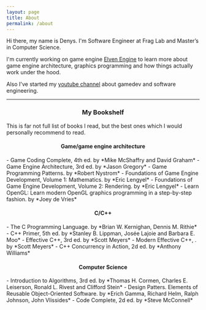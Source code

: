 ```yaml
---
layout: page
title: About
permalink: /about
---
```

Hi there, my name is Denys.
I'm Software Engineer at Frag Lab and Master’s in Computer Science.

I'm currently working on game engine [Elven Engine](https://github.com/kryvytskyidenys/ElvenEngine) to learn more about game engine architecture, graphics programming and how things actually work under the hood.

Also I've started my [youtube channel](https://www.youtube.com/channel/UCx90zcUS9qnt0JInGaot2IQ) about gamedev and software engineering.

---

<h3 align="center"> My Bookshelf</h3>

This is far not full list of books I read, but the best ones which I would personally recommend to read.

<h4 align="center"> Game/game engine architecture </h4>
- Game Coding Complete, 4th ed. by *Mike McShaffry and David Graham*
- Game Engine Architecture, 3rd ed. by *Jason Gregory*
- Game Programming Patterns. by *Robert Nystrom*
- Foundations of Game Engine Development, Volume 1: Mathematics. by *Eric Lengyel*
- Foundations of Game Engine Development, Volume 2: Rendering. by *Eric Lengyel*
- Learn OpenGL: Learn modern OpenGL graphics programming in a step-by-step fashion. by *Joey de Vries*

<h4 align="center"> C/C++ </h4>
- The C Programming Language. by *Brian W. Kernighan, Dennis M. Rithie*
- C++ Primer, 5th ed. by *Stanley B. Lippman, Josée Lajoie and Barbara E. Moo*
- Effective C++, 3rd ed. by *Scott Meyers*
- Modern Effective C++, . by *Scott Meyers*
- C++ Concurrency in Action, 2d ed. by *Anthony Williams*

<h4 align="center"> Computer Science </h4>
- Introduction to Algorithms, 3rd ed. by *Thomas H. Cormen, Charles E. Leiserson, Ronald L. Rivest and Clifford Stein*
- Design Patters. Elements of Reusable Object-Oriented Software. by *Erich Gamma, Richard Helm, Ralph Johnson, John Vlissides*
- Code Complete, 2d ed. by *Steve McConnell*
